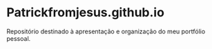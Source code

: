 # Patrickfromjesus.github.io
Repositório destinado à apresentação e organização do meu portfólio pessoal.

